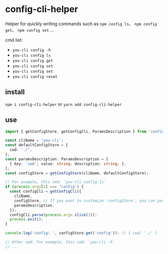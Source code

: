 # config-cli-helper

Helper for quickly writing commands such as `npm config ls`、 `npm config get`、 `npm config set` ...

cmd list:
- `you-cli config -h`
- `you-cli config ls`
- `you-cli config get`
- `you-cli config set`
- `you-cli config set`
- `you-cli config reset`

## install

`npm i config-cli-helper` or `yarn add config-cli-helper`

## use

```typescript
import { getConfigStore, getConfigCli, ParamsDescription } from 'config-cli-helper';

const cliName = 'you-cli';
const defaultConfigStore = {
  cwd: './',
};
const paramsDescription: ParamsDescription = [
  { key: 'cwd'; value: string; description: string; },
];
const configStore = getConfigStore(cliName, defaultConfigStore);

// For example, this cmd: `you-cli config ls`
if (process.argv[2] === 'config') {
  const configCli = getConfigCli({
    cliName,
    configStore, // If you want to customize 'configStore', you can pass in this parameter. Otherwise, it will generate a "configStore" for you by default
    paramsDescription,
  });
  configCli.parse(process.argv.slice(1));
  process.exit();
}

console.log('config: ', configStore.get('config')); // { cwd: './' }

// Other cmd. For example, this cmd: `you-cli -h`
// ...

```
